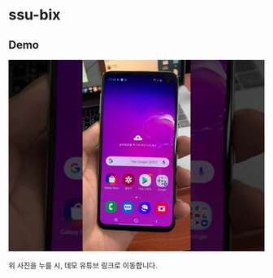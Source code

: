 # ssu-bix

## Demo
[![](resources/demo-thumbnail.jpg)](https://youtu.be/6I3JagMxpa0)

위 사진을 누를 시, 데모 유튜브 링크로 이동합니다.
